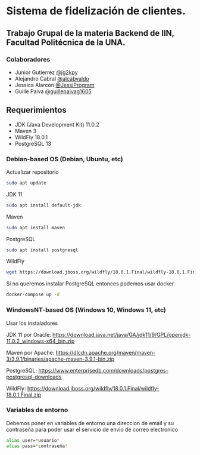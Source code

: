 # Sistema de fidelización de clientes.
## Trabajo Grupal de la materia Backend de IIN, Facultad Politécnica de la UNA.

### Colaboradores
* Junior Gutierrez [@jg2kpy](https://github.com/jg2kpy)
* Alejandro Cabral [@alcabvaldo](https://github.com/alcabvaldo)
* Jessica Alarcon [@JessiProgram](https://github.com/JessiProgram)
* Guille Paiva [@guillepaivag1605](https://github.com/guillepaivag1605)

## Requerimientos
 * JDK (Java Development Kit) 11.0.2
 * Maven 3
 * WildFly 18.0.1
 * PostgreSQL 13

### Debian-based OS (Debian, Ubuntu, etc)
   Actualizar repositorio
   
```sh
sudo apt update
```

   JDK 11
```sh
sudo apt install default-jdk
```

   Maven
```sh
sudo apt install maven
```

   PostgreSQL
```sh
sudo apt install postgresql
```

   WildFly
```sh
wget https://download.jboss.org/wildfly/18.0.1.Final/wildfly-18.0.1.Final.zip
```

Si no queremos instalar PostgreSQL entonces podemos usar docker
```sh
docker-compose up -d
```

### WindowsNT-based OS (Windows 10, Windows 11, etc)
Usar los instaladores

JDK 11 por Oracle: https://download.java.net/java/GA/jdk11/9/GPL/openjdk-11.0.2_windows-x64_bin.zip

Maven por Apache: https://dlcdn.apache.org/maven/maven-3/3.9.1/binaries/apache-maven-3.9.1-bin.zip

PostgreSQL: https://www.enterprisedb.com/downloads/postgres-postgresql-downloads

WildFly: https://download.jboss.org/wildfly/18.0.1.Final/wildfly-18.0.1.Final.zip

### Variables de entorno
Debemos poner en variables de entorno una direccion de email y su contraseña para poder usar el servicio de envio de correo electronico
```sh
alias user=*usuario*
alias pass=*contraseña*
```
